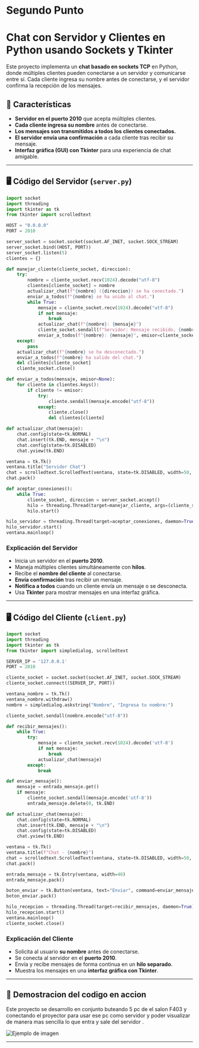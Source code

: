 # Segundo Punto 

# Chat con Servidor y Clientes en Python usando Sockets y Tkinter

Este proyecto implementa un **chat basado en sockets TCP** en Python, donde múltiples clientes pueden conectarse a un servidor y comunicarse entre sí. Cada cliente ingresa su nombre antes de conectarse, y el servidor confirma la recepción de los mensajes.

## 📌 Características
- **Servidor en el puerto 2010** que acepta múltiples clientes.
- **Cada cliente ingresa su nombre** antes de conectarse.
- **Los mensajes son transmitidos a todos los clientes conectados.**
- **El servidor envía una confirmación** a cada cliente tras recibir su mensaje.
- **Interfaz gráfica (GUI) con Tkinter** para una experiencia de chat amigable.

---


## 🖥️ Código del Servidor (`server.py`)
```python
import socket
import threading
import tkinter as tk
from tkinter import scrolledtext

HOST = "0.0.0.0"
PORT = 2010

server_socket = socket.socket(socket.AF_INET, socket.SOCK_STREAM)
server_socket.bind((HOST, PORT))
server_socket.listen(5)
clientes = {}

def manejar_cliente(cliente_socket, direccion):
    try:
        nombre = cliente_socket.recv(1024).decode("utf-8")
        clientes[cliente_socket] = nombre
        actualizar_chat(f"{nombre} ({direccion}) se ha conectado.")
        enviar_a_todos(f"{nombre} se ha unido al chat.")
        while True:
            mensaje = cliente_socket.recv(1024).decode("utf-8")
            if not mensaje:
                break
            actualizar_chat(f"{nombre}: {mensaje}")
            cliente_socket.sendall(f"Servidor: Mensaje recibido, {nombre}.".encode("utf-8"))
            enviar_a_todos(f"{nombre}: {mensaje}", emisor=cliente_socket)
    except:
        pass
    actualizar_chat(f"{nombre} se ha desconectado.")
    enviar_a_todos(f"{nombre} ha salido del chat.")
    del clientes[cliente_socket]
    cliente_socket.close()

def enviar_a_todos(mensaje, emisor=None):
    for cliente in clientes.keys():
        if cliente != emisor:
            try:
                cliente.sendall(mensaje.encode("utf-8"))
            except:
                cliente.close()
                del clientes[cliente]

def actualizar_chat(mensaje):
    chat.config(state=tk.NORMAL)
    chat.insert(tk.END, mensaje + "\n")
    chat.config(state=tk.DISABLED)
    chat.yview(tk.END)

ventana = tk.Tk()
ventana.title("Servidor Chat")
chat = scrolledtext.ScrolledText(ventana, state=tk.DISABLED, width=50, height=20)
chat.pack()

def aceptar_conexiones():
    while True:
        cliente_socket, direccion = server_socket.accept()
        hilo = threading.Thread(target=manejar_cliente, args=(cliente_socket, direccion))
        hilo.start()

hilo_servidor = threading.Thread(target=aceptar_conexiones, daemon=True)
hilo_servidor.start()
ventana.mainloop()
```

### **Explicación del Servidor**
- Inicia un servidor en el **puerto 2010**.
- Maneja múltiples clientes simultáneamente con **hilos**.
- Recibe el **nombre del cliente** al conectarse.
- **Envía confirmación** tras recibir un mensaje.
- **Notifica a todos** cuando un cliente envía un mensaje o se desconecta.
- Usa **Tkinter** para mostrar mensajes en una interfaz gráfica.

---

## 🖥️ Código del Cliente (`client.py`)
```python
import socket
import threading
import tkinter as tk
from tkinter import simpledialog, scrolledtext

SERVER_IP = '127.0.0.1'
PORT = 2010

cliente_socket = socket.socket(socket.AF_INET, socket.SOCK_STREAM)
cliente_socket.connect((SERVER_IP, PORT))

ventana_nombre = tk.Tk()
ventana_nombre.withdraw()
nombre = simpledialog.askstring("Nombre", "Ingresa tu nombre:")

cliente_socket.sendall(nombre.encode("utf-8"))

def recibir_mensajes():
    while True:
        try:
            mensaje = cliente_socket.recv(1024).decode('utf-8')
            if not mensaje:
                break
            actualizar_chat(mensaje)
        except:
            break

def enviar_mensaje():
    mensaje = entrada_mensaje.get()
    if mensaje:
        cliente_socket.sendall(mensaje.encode('utf-8'))
        entrada_mensaje.delete(0, tk.END)

def actualizar_chat(mensaje):
    chat.config(state=tk.NORMAL)
    chat.insert(tk.END, mensaje + "\n")
    chat.config(state=tk.DISABLED)
    chat.yview(tk.END)

ventana = tk.Tk()
ventana.title(f"Chat - {nombre}")
chat = scrolledtext.ScrolledText(ventana, state=tk.DISABLED, width=50, height=20)
chat.pack()

entrada_mensaje = tk.Entry(ventana, width=40)
entrada_mensaje.pack()

boton_enviar = tk.Button(ventana, text="Enviar", command=enviar_mensaje)
boton_enviar.pack()

hilo_recepcion = threading.Thread(target=recibir_mensajes, daemon=True)
hilo_recepcion.start()
ventana.mainloop()
cliente_socket.close()
```

### **Explicación del Cliente**
- Solicita al usuario **su nombre** antes de conectarse.
- Se conecta al servidor en el **puerto 2010**.
- Envía y recibe mensajes de forma continua en un **hilo separado**.
- Muestra los mensajes en una **interfaz gráfica con Tkinter**.

---

## 📜 Demostracion del codigo en accion 

Este proyecto se desarrollo en conjunto buteando 5 pc de el salon F403 y conectando el proyector para usar ese pc como servidor y poder visualizar de manera mas sencilla lo que entra y sale del servidor .

![Ejemplo de imagen](src/Salon1.png)

---

